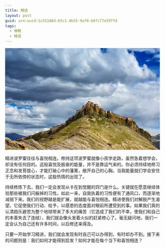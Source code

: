 ```yaml
---
title: 精进
layout: post
guid: urn:uuid:1c55188d-03c1-4b55-9af0-b97c77e59ffd
tags:
  - 佛教
  - 精进 
---
```



[![](/media/files/2010/06/23/jjing.png)](http://7vikpt.com1.z0.glb.clouddn.com/jjing.png)

精进波罗蜜往往与喜悦相连。修持这项波罗蜜就像小孩学走路，虽然急着想学会，却没有任何目的。这般喜悦及振奋的能量，并不是靠运气来的。你必须持续地修习正念和发菩提心，才能打破心中的藩篱，敞开自己的心胸。当我能量就们学会安住于无所依傍的状态时，这股热情的出现了。

持续修炼下去，我们一定会发现从卡在到觉醒的窍门是什么。关键就在愿意继续体验那些被我们闪躲掉的习性。如此一来，自我执着的习性便有了通风口，而逐渐地减弱下来。我们的视野越是能扩展，就越能与喜悦相连。精进使我们对解脱产生渴望。它促使我们行动、给予，以感恩的态度面对眼前所遭受到的事。如果我们真的认清趋乐避苦为整个地球带来了多大的痛苦（它造成了我们的不幸，使我们和自己的本善失去了连结），我们就会像头发着火似的赶紧修心了。毫无疑问地，我们一定会认为自己还有许多时间，以后修还来得及。

只要一开始学习精进，我们就会发现有时自己可以办得到，有时却办不到。接下来的问题则是：我们如何才能得到启发？如何才能在每个当下和喜悦相连？